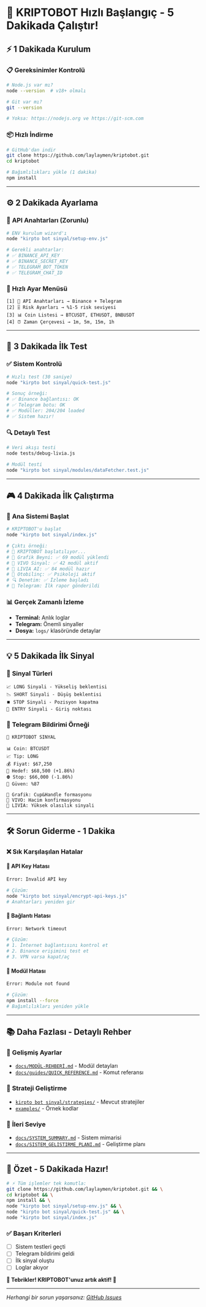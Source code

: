 # 🚀 KRIPTOBOT Hızlı Başlangıç - 5 Dakikada Çalıştır!

## ⚡ 1 Dakikada Kurulum

### 📋 **Gereksinimler Kontrolü**
```bash
# Node.js var mı?
node --version  # v18+ olmalı

# Git var mı?  
git --version

# Yoksa: https://nodejs.org ve https://git-scm.com
```

### 📦 **Hızlı İndirme**
```bash
# GitHub'dan indir
git clone https://github.com/laylaymen/kriptobot.git
cd kriptobot

# Bağımlılıkları yükle (1 dakika)
npm install
```

---

## ⚙️ 2 Dakikada Ayarlama

### 🔐 **API Anahtarları** (Zorunlu)
```bash
# ENV kurulum wizard'ı
node "kirpto bot sinyal/setup-env.js"

# Gerekli anahtarlar:
# ✅ BINANCE_API_KEY
# ✅ BINANCE_SECRET_KEY  
# ✅ TELEGRAM_BOT_TOKEN
# ✅ TELEGRAM_CHAT_ID
```

### 🎯 **Hızlı Ayar Menüsü**
```
[1] 🔑 API Anahtarları → Binance + Telegram
[2] 🎚️ Risk Ayarları → %1-5 risk seviyesi  
[3] 📊 Coin Listesi → BTCUSDT, ETHUSDT, BNBUSDT
[4] ⏰ Zaman Çerçevesi → 1m, 5m, 15m, 1h
```

---

## 🧪 3 Dakikada İlk Test

### ✅ **Sistem Kontrolü**
```bash
# Hızlı test (30 saniye)
node "kirpto bot sinyal/quick-test.js"

# Sonuç örneği:
# ✅ Binance bağlantısı: OK
# ✅ Telegram botu: OK  
# ✅ Modüller: 204/204 loaded
# ✅ Sistem hazır!
```

### 🔍 **Detaylı Test**  
```bash
# Veri akışı testi
node tests/debug-livia.js

# Modül testi
node "kirpto bot sinyal/modules/dataFetcher.test.js"
```

---

## 🎮 4 Dakikada İlk Çalıştırma

### 🚀 **Ana Sistemi Başlat**
```bash
# KRIPTOBOT'u başlat
node "kirpto bot sinyal/index.js"

# Çıktı örneği:
# 🤖 KRIPTOBOT başlatılıyor...
# 🧠 Grafik Beyni: ✅ 69 modül yüklendi
# 🎯 VIVO Sinyal: ✅ 42 modül aktif
# 🔮 LIVIA AI: ✅ 84 modül hazır
# 🧘 Otobilinç: ✅ Psikoloji aktif
# 🔍 Denetim: ✅ İzleme başladı
# 📱 Telegram: İlk rapor gönderildi
```

### 📊 **Gerçek Zamanlı İzleme**
- **Terminal:** Anlık loglar
- **Telegram:** Önemli sinyaller  
- **Dosya:** `logs/` klasöründe detaylar

---

## 💡 5 Dakikada İlk Sinyal

### 🎯 **Sinyal Türleri**
```
📈 LONG Sinyali - Yükseliş beklentisi
📉 SHORT Sinyali - Düşüş beklentisi  
⏹️ STOP Sinyali - Pozisyon kapatma
🔄 ENTRY Sinyali - Giriş noktası
```

### 📱 **Telegram Bildirimi Örneği**
```
🤖 KRIPTOBOT SINYAL

📊 Coin: BTCUSDT
📈 Tip: LONG
💰 Fiyat: $67,250
🎯 Hedef: $68,500 (+1.86%)
⛔ Stop: $66,000 (-1.86%)
💎 Güven: %87

🧠 Grafik: Cup&Handle formasyonu
🎯 VIVO: Hacim konfirmasyonu
🔮 LIVIA: Yüksek olasılık sinyali
```

---

## 🛠️ Sorun Giderme - 1 Dakika

### ❌ **Sık Karşılaşılan Hatalar**

#### 🔑 **API Key Hatası**
```bash
Error: Invalid API key

# Çözüm:
node "kirpto bot sinyal/encrypt-api-keys.js"
# Anahtarları yeniden gir
```

#### 📡 **Bağlantı Hatası**  
```bash
Error: Network timeout

# Çözüm:
# 1. İnternet bağlantısını kontrol et
# 2. Binance erişimini test et
# 3. VPN varsa kapat/aç
```

#### 🔧 **Modül Hatası**
```bash
Error: Module not found

# Çözüm:
npm install --force
# Bağımlılıkları yeniden yükle
```

---

## 📚 Daha Fazlası - Detaylı Rehber

### 📖 **Gelişmiş Ayarlar**
- [`docs/MODÜL-REHBERİ.md`](docs/MODÜL-REHBERİ.md) - Modül detayları
- [`docs/guides/QUICK_REFERENCE.md`](docs/guides/QUICK_REFERENCE.md) - Komut referansı

### 🎯 **Strateji Geliştirme**  
- [`kirpto bot sinyal/strategies/`](kirpto%20bot%20sinyal/strategies/) - Mevcut stratejiler
- [`examples/`](examples/) - Örnek kodlar

### 🔧 **İleri Seviye**
- [`docs/SYSTEM_SUMMARY.md`](docs/SYSTEM_SUMMARY.md) - Sistem mimarisi
- [`docs/SISTEM_GELISTIRME_PLANI.md`](docs/SISTEM_GELISTIRME_PLANI.md) - Geliştirme planı

---

## 🏁 Özet - 5 Dakikada Hazır!

```bash
# ⚡ Tüm işlemler tek komutla:
git clone https://github.com/laylaymen/kriptobot.git && \
cd kriptobot && \
npm install && \
node "kirpto bot sinyal/setup-env.js" && \
node "kirpto bot sinyal/quick-test.js" && \
node "kirpto bot sinyal/index.js"
```

### ✅ **Başarı Kriterleri**
- [ ] Sistem testleri geçti
- [ ] Telegram bildirimi geldi  
- [ ] İlk sinyal oluştu
- [ ] Loglar akıyor

**🎉 Tebrikler! KRIPTOBOT'unuz artık aktif! 🚀**

---

*Herhangi bir sorun yaşarsanız: [GitHub Issues](https://github.com/laylaymen/kriptobot/issues)*